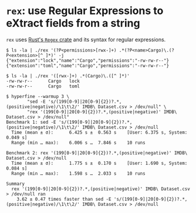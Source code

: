 # `rex`: use Regular Expressions to eXtract fields from a string

`rex` uses [Rust's `Regex` crate] and its syntax for regular expressions. 
 
```shell
$ ls -la | ./rex '(?P<permissions>[rwx-]+) .*(?P<name>Cargo)\.(?P<extension>[^ ]*)' -j 
{"extension":"lock","name":"Cargo","permissions":"-rw-rw-r--"}
{"extension":"toml","name":"Cargo","permissions":"-rw-rw-r--"}
```

```shell
$ ls -la | ./rex '([rwx-]+) .*(Cargo)\.([^ ]*)'
-rw-rw-r--      Cargo   lock
-rw-rw-r--      Cargo   toml
```

```shell
$ hyperfine --warmup 3 \
        "sed -E 's/(199[0-9]|20[0-9]{2})?.*,(positive|negative)/\1\t\2/' IMDB\ Dataset.csv > /dev/null" \
        "rex '(199[0-9]|20[0-9]{2})?.*,(positive|negative)' IMDB\ Dataset.csv > /dev/null"
Benchmark 1: sed -E 's/(199[0-9]|20[0-9]{2})?.*,(positive|negative)/\1\t\2/' IMDB\ Dataset.csv > /dev/null
  Time (mean ± σ):      6.425 s ±  0.563 s    [User: 6.375 s, System: 0.049 s]
  Range (min … max):    6.006 s …  7.846 s    10 runs
 
Benchmark 2: rex '(199[0-9]|20[0-9]{2})?.*,(positive|negative)' IMDB\ Dataset.csv > /dev/null
  Time (mean ± σ):      1.775 s ±  0.170 s    [User: 1.690 s, System: 0.084 s]
  Range (min … max):    1.598 s …  2.033 s    10 runs
 
Summary
  rex '(199[0-9]|20[0-9]{2})?.*,(positive|negative)' IMDB\ Dataset.csv > /dev/null ran
    3.62 ± 0.47 times faster than sed -E 's/(199[0-9]|20[0-9]{2})?.*,(positive|negative)/\1\t\2/' IMDB\ Dataset.csv > /dev/null
```


 [Rust's `Regex` crate]: https://docs.rs/regex/latest/regex/
